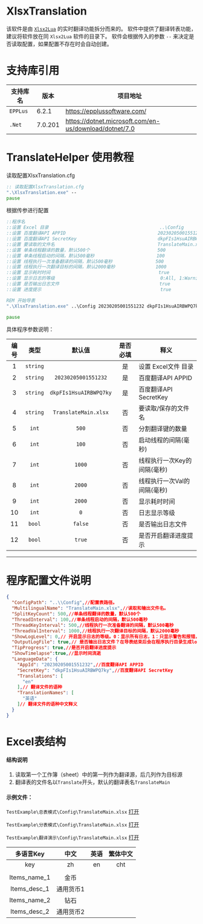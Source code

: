 # XlsxTranslation
该软件是由 [`Xlsx2Lua`](https://github.com/CLXiao-1029/Xlsx2Lua) 的实时翻译功能拆分而来的。
软件中提供了翻译转表功能，建议将软件放在同 `Xlsx2Lua` 软件的目录下。
软件会根据传入的参数 `--` 来决定是否读取配置，如果配置不存在时会自动创建。


# 支持库引用
| 支持库名 | 版本 | 项目地址 |
| ------- | ---- | ------- |
| `EPPLus` | 6.2.1 | https://epplussoftware.com/|
| `.Net` | 7.0.201 | https://dotnet.microsoft.com/en-us/download/dotnet/7.0|

# TranslateHelper 使用教程


读取配置XlsxTranslation.cfg
```bat
:: 读取配置XlsxTranslation.cfg
".\XlsxTranslation.exe" --
pause
```

根据传参进行配置
```bat
::程序名
::设置 Excel 目录                                         ..\Config
::设置 百度翻译API APPID                                  20230205001551232
::设置 百度翻译API SecretKey                              dkpFIs1HsuAIRBWPQ7ky
::设置 要读取的文件名                                      TranslateMain.xlsx
::设置 单条线程翻译的数量，默认500个                         500
::设置 单条线程启动的间隔，默认500毫秒                       100
::设置 线程执行一次准备翻译的间隔，默认500毫秒                500
::设置 线程执行一次翻译目标的间隔，默认2000毫秒               1000
::设置 显示耗时时间                                        true
::设置 显示日志的等级                                       0:All, 1:Warning+Error, 2:Error
::设置 是否输出日志文件                                     true
::设置 进度提示                                            true

REM 开始导表
".\XlsxTranslation.exe" ..\Config 20230205001551232 dkpFIs1HsuAIRBWPQ7ky TranslateMain.xlsx 500 100 500 1000 true 0 true true

pause
```

具体程序参数说明：

| 编号 |    类型    |          默认值           | 是否必填 | 释义                |
|:--:|:--------:|:----------------------:|:----:|-------------------|
| 1  | `string` |                        |  是   | 设置 Excel文件 目录     |
| 2  | `string` |  `20230205001551232`   |  是   | 百度翻译API APPID     |
| 3  | `string` | `dkpFIs1HsuAIRBWPQ7ky` |  是   | 百度翻译API SecretKey |
| 4  | `string` |  `TranslateMain.xlsx`  |  否   | 要读取/保存的文件名        |
| 5  |  `int`   |         `500`          |  否   | 分割翻译键的数量          |
| 6  |  `int`   |         `100`          |  否   | 启动线程的间隔(毫秒)       |
| 7  |  `int`   |         `1000`         |  否   | 线程执行一次Key的间隔(毫秒)  |
| 8  |  `int`   |         `2000`         |  否   | 线程执行一次Val的间隔(毫秒)  |
| 9  |  `int`   |         `2000`         |  否   | 显示耗时时间            |
| 10 |  `int`   |          `0`           |  否   | 日志显示等级            |
| 11 |  `bool`  |        `false`         |  否   | 是否输出日志文件          |
| 12 |  `bool`  |         `true`         |  否   | 是否开启翻译进度提示        |
---

# 程序配置文件说明
```json
{
  "ConfigPath": "..\\Config",//配置表路径。
  "MultilingualName": "TranslateMain.xlsx",//读取和输出文件名。
  "SplitKeyCount": 500,//单条线程翻译的数量，默认500个
  "ThreadInterval": 100,//单条线程启动的间隔，默认500毫秒
  "ThreadKeyInterval": 500,//线程执行一次准备翻译的间隔，默认500毫秒
  "ThreadValInterval": 1000,//线程执行一次翻译目标的间隔，默认2000毫秒
  "ShowLogLevel": 0,// 开启显示日志的等级。0：显示所有日志，1：只显示警告和报错，2：只显示报错。
  "OutputLogFile": true,// 是否输出日志文件？在导表结束后会在程序执行目录生成log文件，文件名：程序名+当前时间，示例：XlsxTranslation-20231219151955.log
  "TipProgress": true,//是否开启翻译进度提示
  "ShowTimelapse":true,//显示时间流逝
  "LanguageData": {
    "AppId": "20230205001551232",//百度翻译API APPID
    "SecretKey": "dkpFIs1HsuAIRBWPQ7ky",//百度翻译API SecretKey
    "Translations": [
      "en"
    ],// 翻译文件的语种
    "TranslationNames": [
      "英语"
    ]// 翻译文件的语种中文释义
  }
}
```

# Excel表结构
#### 结构说明
1. 读取第一个工作簿（sheet）中的第一列作为翻译源，后几列作为目标源
2. 翻译表的文件名以`Translate`开头，默认的翻译表名`TranslateMain`

#### 示例文件：

`TestExample\总表模式\Config\TranslateMain.xlsx` [打开](https://github.com/CLXiao-1029/Xlsx2Lua/blob/master/TestExample/%E5%88%86%E8%A1%A8%E6%A8%A1%E5%BC%8F/Config/TranslateMain.xlsx)

`TestExample\分表模式\Config\TranslateMain.xlsx` [打开](https://github.com/CLXiao-1029/Xlsx2Lua/blob/master/TestExample/%E5%88%86%E8%A1%A8%E6%A8%A1%E5%BC%8F/Config/TranslateMain.xlsx)

`TestExample\翻译演示\Config\TranslateMain.xlsx` [打开](https://github.com/CLXiao-1029/Xlsx2Lua/blob/master/TestExample/%E5%88%86%E8%A1%A8%E6%A8%A1%E5%BC%8F/Config/TranslateMain.xlsx)


|    多语言Key    |  中文   | 英语 | 繁体中文 |
|:------------:|:-----:|:--:|:----:|
|     key      |  zh   | en | cht  |
|              |       |    |
| Items_name_1 |  金币   |
| Items_desc_1 | 通用货币1 |
| Items_name_2 |  钻石   |
| Items_desc_2 | 通用货币2 |
